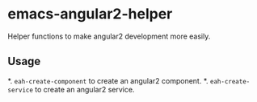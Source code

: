 # emacs-angular2-helper

Helper functions to make angular2 development more easily.

## Usage
*. `eah-create-component` to create an angular2 component.
*. `eah-create-service` to create an angular2 service.

